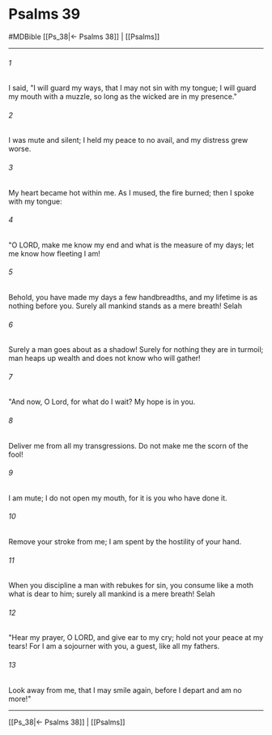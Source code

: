# Psalms 39
#MDBible
[[Ps_38|← Psalms 38]] | [[Psalms]]

***

###### 1 

I said, "I will guard my ways, that I may not sin with my tongue; I will guard my mouth with a muzzle, so long as the wicked are in my presence." 

###### 2 

I was mute and silent; I held my peace to no avail, and my distress grew worse. 

###### 3 

My heart became hot within me. As I mused, the fire burned; then I spoke with my tongue: 

###### 4 

"O LORD, make me know my end and what is the measure of my days; let me know how fleeting I am! 

###### 5 

Behold, you have made my days a few handbreadths, and my lifetime is as nothing before you. Surely all mankind stands as a mere breath! Selah 

###### 6 

Surely a man goes about as a shadow! Surely for nothing they are in turmoil; man heaps up wealth and does not know who will gather! 

###### 7 

"And now, O Lord, for what do I wait? My hope is in you. 

###### 8 

Deliver me from all my transgressions. Do not make me the scorn of the fool! 

###### 9 

I am mute; I do not open my mouth, for it is you who have done it. 

###### 10 

Remove your stroke from me; I am spent by the hostility of your hand. 

###### 11 

When you discipline a man with rebukes for sin, you consume like a moth what is dear to him; surely all mankind is a mere breath! Selah 

###### 12 

"Hear my prayer, O LORD, and give ear to my cry; hold not your peace at my tears! For I am a sojourner with you, a guest, like all my fathers. 

###### 13 

Look away from me, that I may smile again, before I depart and am no more!" 

***

[[Ps_38|← Psalms 38]] | [[Psalms]]
